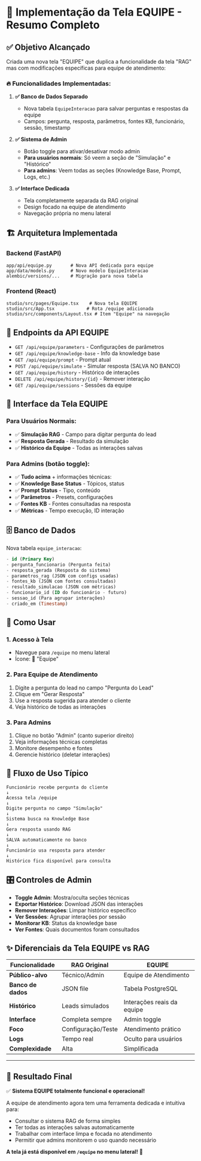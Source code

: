 # 🎯 Implementação da Tela EQUIPE - Resumo Completo

## ✅ **Objetivo Alcançado**

Criada uma nova tela "EQUIPE" que duplica a funcionalidade da tela "RAG" mas com modificações específicas para equipe de atendimento:

### 🔥 **Funcionalidades Implementadas:**

1. **✅ Banco de Dados Separado**
   - Nova tabela `EquipeInteracao` para salvar perguntas e respostas da equipe
   - Campos: pergunta, resposta, parâmetros, fontes KB, funcionário, sessão, timestamp

2. **✅ Sistema de Admin**
   - Botão toggle para ativar/desativar modo admin
   - **Para usuários normais**: Só veem a seção de "Simulação" e "Histórico"
   - **Para admins**: Veem todas as seções (Knowledge Base, Prompt, Logs, etc.)

3. **✅ Interface Dedicada**
   - Tela completamente separada da RAG original
   - Design focado na equipe de atendimento
   - Navegação própria no menu lateral

## 🏗️ **Arquitetura Implementada**

### **Backend (FastAPI)**
```
app/api/equipe.py       # Nova API dedicada para equipe
app/data/models.py      # Novo modelo EquipeInteracao
alembic/versions/...    # Migração para nova tabela
```

### **Frontend (React)**
```
studio/src/pages/Equipe.tsx    # Nova tela EQUIPE
studio/src/App.tsx            # Rota /equipe adicionada
studio/src/components/Layout.tsx # Item "Equipe" na navegação
```

## 🔧 **Endpoints da API EQUIPE**

- `GET /api/equipe/parameters` - Configurações de parâmetros
- `GET /api/equipe/knowledge-base` - Info da knowledge base
- `GET /api/equipe/prompt` - Prompt atual
- `POST /api/equipe/simulate` - Simular resposta (SALVA NO BANCO)
- `GET /api/equipe/history` - Histórico de interações
- `DELETE /api/equipe/history/{id}` - Remover interação
- `GET /api/equipe/sessions` - Sessões da equipe

## 🎨 **Interface da Tela EQUIPE**

### **Para Usuários Normais:**
- ✅ **Simulação RAG** - Campo para digitar pergunta do lead
- ✅ **Resposta Gerada** - Resultado da simulação
- ✅ **Histórico da Equipe** - Todas as interações salvas

### **Para Admins (botão toggle):**
- ✅ **Tudo acima** + informações técnicas:
- ✅ **Knowledge Base Status** - Tópicos, status
- ✅ **Prompt Status** - Tipo, conteúdo
- ✅ **Parâmetros** - Presets, configurações
- ✅ **Fontes KB** - Fontes consultadas na resposta
- ✅ **Métricas** - Tempo execução, ID interação

## 🗄️ **Banco de Dados**

Nova tabela `equipe_interacao`:
```sql
- id (Primary Key)
- pergunta_funcionario (Pergunta feita)
- resposta_gerada (Resposta do sistema)
- parametros_rag (JSON com configs usadas)
- fontes_kb (JSON com fontes consultadas)
- resultado_simulacao (JSON com métricas)
- funcionario_id (ID do funcionário - futuro)
- sessao_id (Para agrupar interações)
- criado_em (Timestamp)
```

## 🚀 **Como Usar**

### **1. Acesso à Tela**
- Navegue para `/equipe` no menu lateral
- Ícone: 👥 "Equipe"

### **2. Para Equipe de Atendimento**
1. Digite a pergunta do lead no campo "Pergunta do Lead"
2. Clique em "Gerar Resposta"
3. Use a resposta sugerida para atender o cliente
4. Veja histórico de todas as interações

### **3. Para Admins**
1. Clique no botão "Admin" (canto superior direito)
2. Veja informações técnicas completas
3. Monitore desempenho e fontes
4. Gerencie histórico (deletar interações)

## 🔄 **Fluxo de Uso Típico**

```
Funcionário recebe pergunta do cliente
↓
Acessa tela /equipe
↓
Digite pergunta no campo "Simulação"
↓
Sistema busca na Knowledge Base
↓
Gera resposta usando RAG
↓
SALVA automaticamente no banco
↓
Funcionário usa resposta para atender
↓
Histórico fica disponível para consulta
```

## 🎛️ **Controles de Admin**

- **Toggle Admin**: Mostra/oculta seções técnicas
- **Exportar Histórico**: Download JSON das interações
- **Remover Interações**: Limpar histórico específico
- **Ver Sessões**: Agrupar interações por sessão
- **Monitorar KB**: Status da knowledge base
- **Ver Fontes**: Quais documentos foram consultados

## ✨ **Diferenciais da Tela EQUIPE vs RAG**

| Funcionalidade | RAG Original | EQUIPE |
|---|---|---|
| **Público-alvo** | Técnico/Admin | Equipe de Atendimento |
| **Banco de dados** | JSON file | Tabela PostgreSQL |
| **Histórico** | Leads simulados | Interações reais da equipe |
| **Interface** | Completa sempre | Admin toggle |
| **Foco** | Configuração/Teste | Atendimento prático |
| **Logs** | Tempo real | Oculto para usuários |
| **Complexidade** | Alta | Simplificada |

---

## 🎉 **Resultado Final**

✅ **Sistema EQUIPE totalmente funcional e operacional!**

A equipe de atendimento agora tem uma ferramenta dedicada e intuitiva para:
- Consultar o sistema RAG de forma simples
- Ter todas as interações salvas automaticamente
- Trabalhar com interface limpa e focada no atendimento
- Permitir que admins monitorem o uso quando necessário

**A tela já está disponível em `/equipe` no menu lateral!** 🚀
